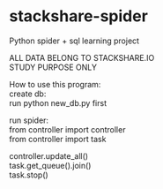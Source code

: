 # stackshare-spider
Python spider + sql learning project  


ALL DATA BELONG TO STACKSHARE.IO  
STUDY PURPOSE ONLY  

How to use this program:  
create db:  
run python new_db.py first  

run spider:  
from controller import controller  
from controller import task  

controller.update_all()  
task.get_queue().join()  
task.stop()  

